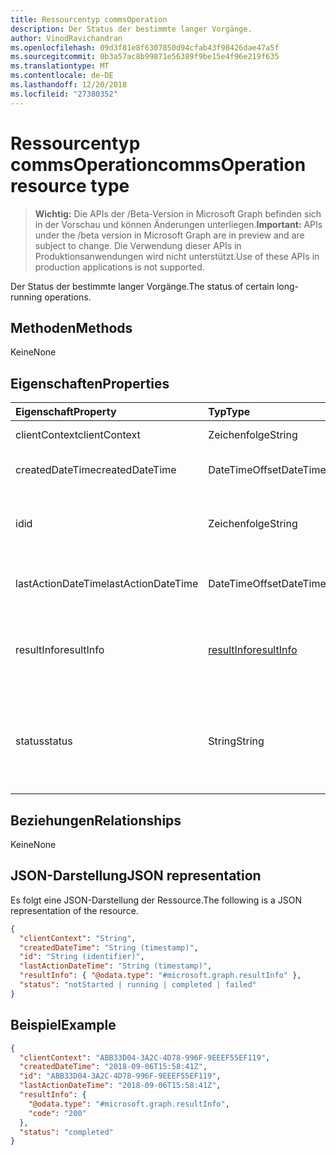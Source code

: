 ```yaml
---
title: Ressourcentyp commsOperation
description: Der Status der bestimmte langer Vorgänge.
author: VinodRavichandran
ms.openlocfilehash: 09d3f81e8f6307850d94cfab43f98426dae47a5f
ms.sourcegitcommit: 0b3a57ac8b99871e56389f9be15e4f96e219f635
ms.translationtype: MT
ms.contentlocale: de-DE
ms.lasthandoff: 12/20/2018
ms.locfileid: "27380352"
---
```

# <a name="commsoperation-resource-type"></a><span data-ttu-id="781cb-103">Ressourcentyp commsOperation</span><span class="sxs-lookup"><span data-stu-id="781cb-103">commsOperation resource type</span></span>

> <span data-ttu-id="781cb-104">**Wichtig:** Die APIs der /Beta-Version in Microsoft Graph befinden sich in der Vorschau und können Änderungen unterliegen.</span><span class="sxs-lookup"><span data-stu-id="781cb-104">**Important:** APIs under the /beta version in Microsoft Graph are in preview and are subject to change.</span></span> <span data-ttu-id="781cb-105">Die Verwendung dieser APIs in Produktionsanwendungen wird nicht unterstützt.</span><span class="sxs-lookup"><span data-stu-id="781cb-105">Use of these APIs in production applications is not supported.</span></span>

<span data-ttu-id="781cb-106">Der Status der bestimmte langer Vorgänge.</span><span class="sxs-lookup"><span data-stu-id="781cb-106">The status of certain long-running operations.</span></span>

## <a name="methods"></a><span data-ttu-id="781cb-107">Methoden</span><span class="sxs-lookup"><span data-stu-id="781cb-107">Methods</span></span>
<span data-ttu-id="781cb-108">Keine</span><span class="sxs-lookup"><span data-stu-id="781cb-108">None</span></span>

## <a name="properties"></a><span data-ttu-id="781cb-109">Eigenschaften</span><span class="sxs-lookup"><span data-stu-id="781cb-109">Properties</span></span>

| <span data-ttu-id="781cb-110">Eigenschaft</span><span class="sxs-lookup"><span data-stu-id="781cb-110">Property</span></span>           | <span data-ttu-id="781cb-111">Typ</span><span class="sxs-lookup"><span data-stu-id="781cb-111">Type</span></span>                        | <span data-ttu-id="781cb-112">Beschreibung</span><span class="sxs-lookup"><span data-stu-id="781cb-112">Description</span></span>                                                                     |
| :----------------- | :-------------------------- | :-------------------------------------------------------------------------------|
| <span data-ttu-id="781cb-113">clientContext</span><span class="sxs-lookup"><span data-stu-id="781cb-113">clientContext</span></span>      | <span data-ttu-id="781cb-114">Zeichenfolge</span><span class="sxs-lookup"><span data-stu-id="781cb-114">String</span></span>                      | <span data-ttu-id="781cb-115">Der Clientkontext.</span><span class="sxs-lookup"><span data-stu-id="781cb-115">The client context.</span></span>                                                             |
| <span data-ttu-id="781cb-116">createdDateTime</span><span class="sxs-lookup"><span data-stu-id="781cb-116">createdDateTime</span></span>    | <span data-ttu-id="781cb-117">DateTimeOffset</span><span class="sxs-lookup"><span data-stu-id="781cb-117">DateTimeOffset</span></span>              | <span data-ttu-id="781cb-118">Die Startzeit des Vorgangs.</span><span class="sxs-lookup"><span data-stu-id="781cb-118">The start time of the operation.</span></span>                                                |
| <span data-ttu-id="781cb-119">id</span><span class="sxs-lookup"><span data-stu-id="781cb-119">id</span></span>                 | <span data-ttu-id="781cb-120">Zeichenfolge</span><span class="sxs-lookup"><span data-stu-id="781cb-120">String</span></span>                      | <span data-ttu-id="781cb-121">Die Vorgangs-ID. Schreibgeschützt.</span><span class="sxs-lookup"><span data-stu-id="781cb-121">The operation id. Read-only.</span></span> <span data-ttu-id="781cb-122">Server generiert wurde.</span><span class="sxs-lookup"><span data-stu-id="781cb-122">Server generated.</span></span>                                  |
| <span data-ttu-id="781cb-123">lastActionDateTime</span><span class="sxs-lookup"><span data-stu-id="781cb-123">lastActionDateTime</span></span> | <span data-ttu-id="781cb-124">DateTimeOffset</span><span class="sxs-lookup"><span data-stu-id="781cb-124">DateTimeOffset</span></span>              | <span data-ttu-id="781cb-125">Der Zeitpunkt der letzten Aktion des Vorgangs.</span><span class="sxs-lookup"><span data-stu-id="781cb-125">The time of the last action of the operation.</span></span>                                   |
| <span data-ttu-id="781cb-126">resultInfo</span><span class="sxs-lookup"><span data-stu-id="781cb-126">resultInfo</span></span>         | [<span data-ttu-id="781cb-127">resultInfo</span><span class="sxs-lookup"><span data-stu-id="781cb-127">resultInfo</span></span>](resultinfo.md) | <span data-ttu-id="781cb-128">Informationen zu den Ergebnissen.</span><span class="sxs-lookup"><span data-stu-id="781cb-128">The result information.</span></span> <span data-ttu-id="781cb-129">Schreibgeschützt.</span><span class="sxs-lookup"><span data-stu-id="781cb-129">Read-only.</span></span> <span data-ttu-id="781cb-130">Server generiert wurde.</span><span class="sxs-lookup"><span data-stu-id="781cb-130">Server generated.</span></span>                            |
| <span data-ttu-id="781cb-131">status</span><span class="sxs-lookup"><span data-stu-id="781cb-131">status</span></span>             | <span data-ttu-id="781cb-132">String</span><span class="sxs-lookup"><span data-stu-id="781cb-132">String</span></span>                      | <span data-ttu-id="781cb-133">Mögliche Werte: `notStarted`, `running`, `completed`, `failed`.</span><span class="sxs-lookup"><span data-stu-id="781cb-133">Possible values are: `notStarted`, `running`, `completed`, `failed`.</span></span> <span data-ttu-id="781cb-134">Schreibgeschützt.</span><span class="sxs-lookup"><span data-stu-id="781cb-134">Read-only.</span></span> |

## <a name="relationships"></a><span data-ttu-id="781cb-135">Beziehungen</span><span class="sxs-lookup"><span data-stu-id="781cb-135">Relationships</span></span>
<span data-ttu-id="781cb-136">Keine</span><span class="sxs-lookup"><span data-stu-id="781cb-136">None</span></span>

## <a name="json-representation"></a><span data-ttu-id="781cb-137">JSON-Darstellung</span><span class="sxs-lookup"><span data-stu-id="781cb-137">JSON representation</span></span>

<span data-ttu-id="781cb-138">Es folgt eine JSON-Darstellung der Ressource.</span><span class="sxs-lookup"><span data-stu-id="781cb-138">The following is a JSON representation of the resource.</span></span>

<!-- {
  "blockType": "resource",
  "optionalProperties": [

  ],
  "@odata.type": "microsoft.graph.commsOperation"
}-->
```json
{
  "clientContext": "String",
  "createdDateTime": "String (timestamp)",
  "id": "String (identifier)",
  "lastActionDateTime": "String (timestamp)",
  "resultInfo": { "@odata.type": "#microsoft.graph.resultInfo" },
  "status": "notStarted | running | completed | failed"
}
```

## <a name="example"></a><span data-ttu-id="781cb-139">Beispiel</span><span class="sxs-lookup"><span data-stu-id="781cb-139">Example</span></span>

<!-- {
  "blockType": "example",
  "@odata.type": "microsoft.graph.commsOperation"
}-->
```json
{
  "clientContext": "ABB33D04-3A2C-4D78-996F-9EEEF55EF119",
  "createdDateTime": "2018-09-06T15:58:41Z",
  "id": "ABB33D04-3A2C-4D78-996F-9EEEF55EF119",
  "lastActionDateTime": "2018-09-06T15:58:41Z",
  "resultInfo": {
    "@odata.type": "#microsoft.graph.resultInfo",
    "code": "200"
  },
  "status": "completed"
}
```

<!-- uuid: 8fcb5dbc-d5aa-4681-8e31-b001d5168d79
2015-10-25 14:57:30 UTC -->
<!-- {
  "type": "#page.annotation",
  "description": "commsOperation resource",
  "keywords": "",
  "section": "documentation",
  "tocPath": ""
}-->
